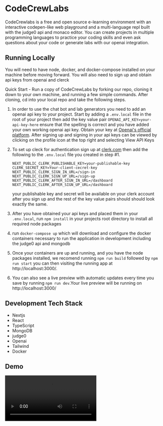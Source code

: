 # CodeCrewLabs

CodeCrewlabs is a free and open source e-learning environment with an interactive codepen-like web playground and a multi-language repl built with the judge0 api and monaco editor. You can create projects in multiple programming languages to practice your coding skills and even ask questions about your code or generate labs with our openai integration.

## Running Locally
You will need to have node, docker, and docker-compose installed on your machine before moving forward. You will also need to sign up and obtain api keys from openai and clerck

Quick Start - Run a copy of CodeCrewLabs by forking our repo, cloning it down to your own machine, and running a few simple commands. After cloning, cd into your local repo and take the following steps.

1. In order to use the chat bot and lab generators you need to add an openai api key to your project. Start by adding a `.env.local` file in the root of your project then add the key value pair `OPENAI_API_KEY=your-api-key-here` ensure that the spelling is correct and you have added your own working openai api key. Obtain your key at [Openai's official platform](https://platform.openai.com/). After signing up and signing in your api keys can be viewed by clicking on the profile icon at the top right and selecting View API Keys

2. To set up cleck for authentication sign up at [clerk.com](https://clerk.com/) then add the following to the `.env.local` file you created in step #1.

    ```
    NEXT_PUBLIC_CLERK_PUBLISHABLE_KEY=your-publishable-key
    CLERK_SECRET_KEY=Your-client-cecret-key
    NEXT_PUBLIC_CLERK_SIGN_IN_URL=/sign-in
    NEXT_PUBLIC_CLERK_SIGN_UP_URL=/sign-up
    NEXT_PUBLIC_CLERK_AFTER_SIGN_IN_URL=/dashboard
    NEXT_PUBLIC_CLERK_AFTER_SIGN_UP_URL=/dashboard
    ```

    your publishable key and secret will be available on your clerk account after you sign up and the rest of the key value pairs should should look exactly the same.

3. After you have obtained your api keys and placed them in your `.env.local`, run `npm install` in your projects root directory to install all required node packages

4. run `docker-compose up` which will download and configure the docker containers necessary to run the application in development including the judge0 api and mongodb 

5. Once your containers are up and running, and you have the node packages installed,
we recomend running `npm run build` followed by `npm run start` you can then visiting the running app at http://localhost:3000/.

6. You can also see a live preview with automatic updates every time you save by running `npm run dev`.Your live preview will be running on http://localhost:3000/

## Development Tech Stack

* Nextjs
* React
* TypeScript
* MongoDB
* judge0
* Openai
* Tailwind
* Docker

## Demo

<video src="./bitbox_demo.mov" controls="controls" style="max-width: 730px;">
</video>